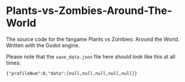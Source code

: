 # Plants-vs-Zombies-Around-The-World
The source code for the fangame Plants vs Zombies: Around the World. Written with the Godot engine.

Please note that the `save_data.json` file here should look like this at all times:
```
{"profileNum":0,"data":[null,null,null,null,null]}
```
